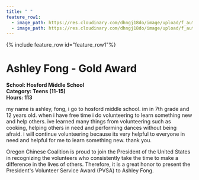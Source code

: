 ```yaml
---
title: " "
feature_row1:
  - image_path: https://res.cloudinary.com/dhngj18do/image/upload/f_auto,q_auto/v1/images/pvsa/2024_Ashley_Fong
  - image_path: https://res.cloudinary.com/dhngj18do/image/upload/f_auto,q_auto/v1/images/activities/year_2024
---
```


{% include feature_row id="feature_row1"%}

# Ashley Fong - Gold Award

**School: Hosford Middle School**  
**Category: Teens (11-15)**  
**Hours: 113**  

my name is ashley, fong, i go to hosford middle school. im in 7th grade and 12 years old. when i have free time i do volunteering to learn something new and help others. ive learned many things from volunteering such as cooking, helping others in need and performing dances without being afraid. i will continue volunteering because its very helpful to everyone in need and helpful for me to learn something new. thank you.

Oregon Chinese Coalition is proud to join the President of the United States in recognizing the volunteers who consistently take the time to make a difference in the lives of others. Therefore, it is a great honor to present the President's Volunteer Service Award (PVSA) to Ashley Fong.
